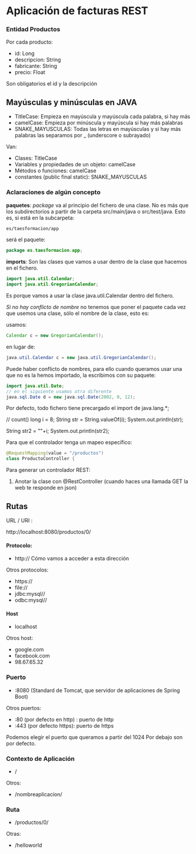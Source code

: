 # Aplicación de facturas REST

### Entidad Productos

Por cada producto:

- id: Long
- descripcion: String
- fabricante: String
- precio: Float

Son obligatorios el id y la descripción



## Mayúsculas y minúsculas en JAVA

- TitleCase: Empieza en mayúscula y mayúscula cada palabra, si hay más
- camelCase: Empieza por minúscula y mayúscula si hay más palabras
- SNAKE_MAYUSCULAS: Todas las letras en mayúsculas y si hay más palabras las separamos por _ (underscore o subrayado)

Van:

- Clases: TitleCase
- Variables y propiedades de un objeto: camelCase
- Métodos o funciones: camelCase
- constantes (public final static): SNAKE_MAYUSCULAS


### Aclaraciones de algún concepto

**paquetes**: *package* va al principio del fichero de una clase. No es más que los subdirectorios a partir de la carpeta src/main/java o src/test/java. Esto es, si está en la subcarpeta:

```sh
es/taesformacion/app
```

será el paquete:

```java
package es.taesformacion.app;
```

**imports**: Son las clases que vamos a usar dentro de la clase que hacemos en el fichero. 

```java
import java.util.Calendar;
import java.util.GregorianCalendar;
```

Es porque vamos a usar la clase java.util.Calendar dentro del fichero.

*Si no hay conflicto de nombre* no tenemos que poner el paquete cada vez que usemos una clase, sólo el nombre de la clase, esto es:

usamos:
```java
Calendar c = new GregorianCalendar();
```

en lugar de:

```java
java.util.Calendar c = new java.util.GregorianCalendar();
```

Puede haber conflicto de nombres, para ello cuando queramos usar una que no es la hemos importado, la escribimos con su paquete:

```java
import java.util.Date;
// en el siguiente usamos otra diferente
java.sql.Date d = new java.sql.Date(2002, 0, 12);
```

Por defecto, todo fichero tiene precargado el import de java.lang.*;


// count()
long i = 8;
String str  = String.valueOf(i);
System.out.println(str);

String str2 = ""+i;
System.out.println(str2);



Para que el controlador tenga un mapeo específico:

```java
@RequestMapping(value = "/productos")
class ProductoController {
```



Para generar un controlador REST:

1. Anotar la clase con @RestController (cuando haces una llamada GET la web te responde en json)


## Rutas

URL / URI :

http://localhost:8080/productos/0/

#### Protocolo:
- http:// Cómo vamos a acceder a esta dirección

Otros protocolos:
- https://
- file://
- jdbc:mysql//
- odbc:mysql//

#### Host
- localhost

Otros host:
- google.com
- facebook.com
- 98.67.65.32

### Puerto
- :8080 (Standard de Tomcat, que servidor de aplicaciones de Spring Boot)

Otros puertos:
- :80 (por defecto en http) : puerto de http
- :443 (por defecto https): puerto de https

Podemos elegir el puerto que queramos a partir del 1024
Por debajo son por defecto.

### Contexto de Aplicación
- /

Otros:
- /nombreaplicacion/

### Ruta
- /productos/0/

Otras:
- /helloworld

